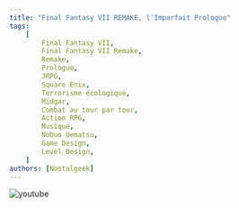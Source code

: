 ```yaml
---
title: "Final Fantasy VII REMAKE, l'Imparfait Prologue"
tags:
    [
        Final Fantasy VII,
        Final Fantasy VII Remake,
        Remake,
        Prologue,
        JRPG,
        Square Enix,
        Terrorisme écologique,
        Midgar,
        Combat au tour par tour,
        Action RPG,
        Musique,
        Nobuo Uematsu,
        Game Design,
        Level Design,
    ]
authors: [Nostalgeek]
---
```


![youtube](https://www.youtube.com/watch?v=v9y89CTtijI)
